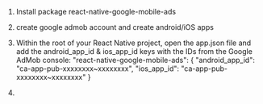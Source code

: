 1. Install package react-native-google-mobile-ads
2. create google admob account and create android/iOS apps

3. Within the root of your React Native project, open the app.json file and add the android_app_id & ios_app_id keys with the IDs from the Google AdMob console: 
   "react-native-google-mobile-ads": {
   "android_app_id": "ca-app-pub-xxxxxxxx~xxxxxxxx",
   "ios_app_id": "ca-app-pub-xxxxxxxx~xxxxxxxx"
   }
4. 